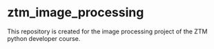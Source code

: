 # ztm_image_processing
This repository is created for the image processing project of the ZTM python developer course.  
